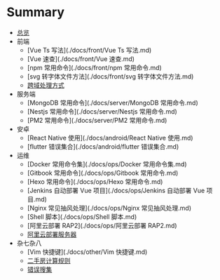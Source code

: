 # Summary

* [总览](README.md)
* 前端
	* [Vue Ts 写法](./docs/front/Vue Ts 写法.md)
	* [Vue 速查](./docs/front/Vue 速查.md)
	* [npm 常用命令](./docs/front/npm 常用命令.md)
	* [svg 转字体文件方法](./docs/front/svg 转字体文件方法.md)
	* [跨域处理方式](./docs/front/跨域处理方式.md)
* 服务端
	* [MongoDB 常用命令](./docs/server/MongoDB 常用命令.md)
	* [Nestjs 常用命令](./docs/server/Nestjs 常用命令.md)
	* [PM2 常用命令](./docs/server/PM2 常用命令.md)
* 安卓
	* [React Native 使用](./docs/android/React Native 使用.md)
	* [flutter 错误集合](./docs/android/flutter 错误集合.md)
* 运维
	* [Docker 常用命令集](./docs/ops/Docker 常用命令集.md)
	* [Gitbook 常用命令](./docs/ops/Gitbook 常用命令.md)
	* [Hexo 常用命令](./docs/ops/Hexo 常用命令.md)
	* [Jenkins 自动部署 Vue 项目](./docs/ops/Jenkins 自动部署 Vue 项目.md)
	* [Nginx 常见抽风处理](./docs/ops/Nginx 常见抽风处理.md)
	* [Shell 脚本](./docs/ops/Shell 脚本.md)
	* [阿里云部署 RAP2](./docs/ops/阿里云部署 RAP2.md)
	* [阿里云部署服务器](./docs/ops/阿里云部署服务器.md)
* 杂七杂八
	* [Vim 快捷键](./docs/other/Vim 快捷键.md)
	* [二手房计算规则](./docs/other/二手房计算规则.md)
	* [错误搜集](./docs/other/错误搜集.md)
